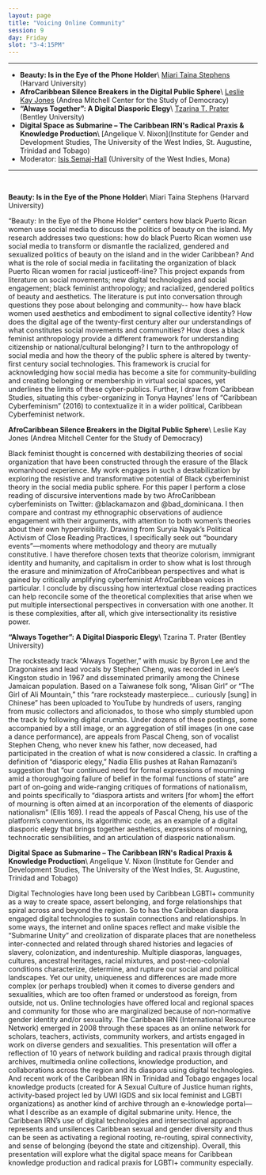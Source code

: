```yaml
---
layout: page
title: "Voicing Online Community"
session: 9
day: Friday
slot: "3-4:15PM"
---
```




---

- **Beauty: Is in the Eye of the Phone Holder**\\
[Miari Taina Stephens]({{site.baseurl}}/bios/index.html#miari-taina-stephens) (Harvard University)
- **AfroCaribbean Silence Breakers in the Digital Public Sphere**\\
[Leslie Kay Jones]({{site.baseurl}}/bios/index.html#leslie-kay-jones) (Andrea Mitchell Center for the Study of Democracy)
- **“Always Together”: A Digital Diasporic Elegy**\\
 [Tzarina T. Prater]({{site.baseurl}}/bios/index.html#tzarina-t-prater) (Bentley University)
- **Digital Space as Submarine – The Caribbean IRN's Radical Praxis & Knowledge Production**\\
 [Angelique V. Nixon](Institute for Gender and Development Studies, The University of the West Indies, St. Augustine, Trinidad and Tobago)
- Moderator: [Isis Semaj-Hall]({{site.baseurl}}/bios/index.html#isis-semaj-hall) (University of the West Indies, Mona)

---

<br>


**Beauty: Is in the Eye of the Phone Holder**\\
Miari Taina Stephens (Harvard University)

“Beauty: In the Eye of the Phone Holder” centers how black Puerto Rican women use social media to discuss the politics of beauty on the island. My research addresses two questions: how do black Puerto Rican women use social media to transform or dismantle the racialized, gendered and sexualized politics of beauty on the island and in the wider Caribbean? And what is the role of social media in facilitating the organization of black Puerto Rican women for racial justice​ off-​line? This project expands from literature on social movements; new digital technologies and social engagement; black feminist anthropology; and racialized, gendered politics of beauty and aesthetics. The literature is put into conversation through questions they pose about belonging and community-- how have black women used aesthetics and embodiment to signal collective identity? How does the digital age of the twenty-first century alter our understandings of what constitutes social movements and communities? How does a black feminist anthropology provide a different framework for understanding citizenship or national/cultural belonging? I turn to the anthropology of social media and how the theory of the public sphere is altered by twenty-first century social technologies. This framework is crucial for acknowledging how social media has become a ​site​ for community-building and creating belonging or membership in virtual social spaces, yet underlines the limits of these cyber-publics. Further, I draw from Caribbean Studies, situating this cyber-organizing in Tonya Haynes’ lens of “Caribbean Cyberfeminism” (2016) to contextualize it in a wider political, Caribbean Cyberfeminist network.

**AfroCaribbean Silence Breakers in the Digital Public Sphere**\\
Leslie Kay Jones (Andrea Mitchell Center for the Study of Democracy)

Black feminist thought is concerned with destabilizing theories of social organization that have been constructed through the erasure of the Black womanhood experience. My work engages in such a destabilization by exploring the resistive and transformative potential of Black cyberfeminist theory in the social media public sphere. For this paper I perform a close reading of discursive interventions made by two AfroCaribbean cyberfeminists on Twitter: @blackamazon and @bad_dominicana. I then compare and contrast my ethnographic observations of audience engagement with their arguments, with attention to both women’s theories about their own hypervisibility. Drawing from Suryia Nayak’s Political Activism of Close Reading Practices​, I specifically seek out “boundary events”—moments where methodology and theory are mutually constitutive. I have therefore chosen texts that theorize colorism, immigrant identity and humanity, and capitalism in order to show what is lost through the erasure and minimization of AfroCaribbean perspectives and what is gained by critically amplifying cyberfeminist AfroCaribbean voices in particular. I conclude by discussing how intertextual close reading practices can help reconcile some of the theoretical complexities that arise when we put multiple intersectional perspectives in conversation with one another. It is these complexities, after all, which give intersectionality its resistive power.

**“Always Together”: A Digital Diasporic Elegy**\\
Tzarina T. Prater (Bentley University)
 
The rocksteady track “Always Together,” with music by Byron Lee and the Dragonaires and lead vocals by Stephen Cheng, was recorded in Lee’s Kingston studio in 1967 and disseminated primarily among the Chinese Jamaican population. Based on a Taiwanese folk song, “Alisan Girl” or “The Girl of Ali Mountain,” this “rare rocksteady masterpiece… curiously [sung] in Chinese” has been uploaded to YouTube by hundreds of users, ranging from music collectors and aficionados, to those who simply stumbled upon the track by following digital crumbs. Under dozens of these postings, some accompanied by a still image, or an aggregation of still images (in one case a dance performance), are appeals from Pascal Cheng, son of vocalist Stephen Cheng, who never knew his father, now deceased, had participated in the creation of what is now considered a classic. In crafting a definition of “diasporic elegy,” Nadia Ellis pushes at Rahan Ramazani’s suggestion that “our continued need for formal expressions of mourning amid a thoroughgoing failure of belief in the formal functions of state” are part of on-going and wide-ranging critiques of formations of nationalism, and points specifically to “diaspora artists and writers [for whom] the effort of mourning is often aimed at an incorporation of the elements of diasporic nationalism” (Ellis 169). I read the appeals of Pascal Cheng, his use of the platform’s conventions, its algorithmic code, as an example of a digital diasporic elegy that brings together aesthetics, expressions of mourning, technocratic sensibilities, and an articulation of diasporic nationalism.   

**Digital Space as Submarine – The Caribbean IRN's Radical Praxis & Knowledge Production**\\
Angelique V. Nixon (Institute for Gender and Development Studies, The University of the West Indies, St. Augustine, Trinidad and Tobago)
 
Digital Technologies have long been used by Caribbean LGBTI+ community as a way to create space, assert belonging, and forge relationships that spiral across and beyond the region. So to has the Caribbean diaspora engaged digital technologies to sustain connections and relationships. In some ways, the internet and online spaces reflect and make visible the “Submarine Unity” and creolization of disparate places that are nonetheless inter-connected and related through shared histories and legacies of slavery, colonization, and indentureship. Multiple diasporas, languages, cultures, ancestral heritages, racial mixtures, and post-neo-colonial conditions characterize, determine, and rupture our social and political landscapes. Yet our unity, uniqueness and differences are made more complex (or perhaps troubled) when it comes to diverse genders and sexualities, which are too often framed or understood as foreign, from outside, not us. Online technologies have offered local and regional spaces and community for those who are marginalized because of non-normative gender identity and/or sexuality. The Caribbean IRN (International Resource Network) emerged in 2008 through these spaces as an online network for scholars, teachers, activists, community workers, and artists engaged in work on diverse genders and sexualities. This presentation will offer a reflection of 10 years of network building and radical praxis through digital archives, multimedia online collections, knowledge production, and collaborations across the region and its diaspora using digital technologies. And recent work of the Caribbean IRN in Trinidad and Tobago engages local knowledge products (created for A Sexual Culture of Justice human rights, activity-based project led by UWI IGDS and six local feminist and LGBTI organizations) as another kind of archive through an e-knowledge portal—what I describe as an example of digital submarine unity. Hence, the Caribbean IRN’s use of digital technologies and intersectional approach represents and unsilences Caribbean sexual and gender diversity and thus can be seen as activating a regional rooting, re-routing, spiral connectivity, and sense of belonging (beyond the state and citizenship). Overall, this presentation will explore what the digital space means for Caribbean knowledge production and radical praxis for LGBTI+ community especially.
